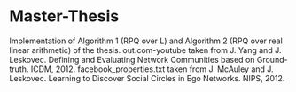 # Master-Thesis
Implementation of Algorithm 1 (RPQ over L)  and Algorithm 2 (RPQ over real linear arithmetic) of the thesis.
out.com-youtube taken from J. Yang and J. Leskovec. Defining and Evaluating Network Communities based on Ground-truth. ICDM, 2012.
facebook_properties.txt taken from J. McAuley and J. Leskovec. Learning to Discover Social Circles in Ego Networks. NIPS, 2012.
